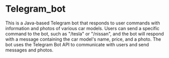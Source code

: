 # Telegram_bot
This is a Java-based Telegram bot that responds to user commands with information and photos of various car models. Users can send a specific command to the bot, such as "/tesla" or "/nissan", and the bot will respond with a message containing the car model's name, price, and a photo. The bot uses the Telegram Bot API to communicate with users and send messages and photos.
